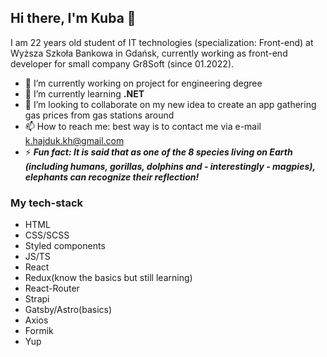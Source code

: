 ## Hi there, I'm Kuba 👋

I am 22 years old student of IT technologies (specialization: Front-end) at Wyższa Szkoła Bankowa in Gdańsk, currently working as front-end developer for small company Gr8Soft (since 01.2022).


- 🔭 I’m currently working on project for engineering degree
- 🌱 I’m currently learning **.NET**
- 👯 I’m looking to collaborate on my new idea to create an app gathering gas prices from gas stations around
- 📫 How to reach me: best way is to contact me via e-mail k.hajduk.kh@gmail.com
- ⚡ ***Fun fact: It is said that as one of the 8 species living on Earth (including humans, gorillas, dolphins and - interestingly - magpies), elephants can recognize their reflection!***


### My tech-stack
- HTML
- CSS/SCSS
- Styled components
- JS/TS
- React
- Redux(know the basics but still learning)
- React-Router
- Strapi
- Gatsby/Astro(basics)
- Axios
- Formik
- Yup
